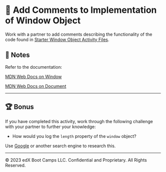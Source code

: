# 📐 Add Comments to Implementation of Window Object

Work with a partner to add comments describing the functionality of the code found in [Starter Window Object Activity Files](./02-Stu-Window-Object/starter/script.js).

## 📝 Notes

Refer to the documentation: 

[MDN Web Docs on Window](https://developer.mozilla.org/en-US/docs/Web/API/Window)

[MDN Web Docs on Document](https://developer.mozilla.org/en-US/docs/Web/API/Document)

---

## 🏆 Bonus

If you have completed this activity, work through the following challenge with your partner to further your knowledge:

* How would you log the `length` property of the `window` object?  

Use [Google](https://www.google.com) or another search engine to research this.

---
© 2023 edX Boot Camps LLC. Confidential and Proprietary. All Rights Reserved.
